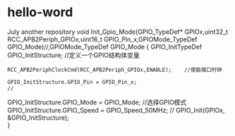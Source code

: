 # hello-word
July another repository
void Init_Gpio_Mode(GPIO_TypeDef* GPIOx,uint32_t RCC_APB2Periph_GPIOx,uint16_t GPIO_Pin_x,GPIOMode_TypeDef GPIO_Mode)//,GPIOMode_TypeDef GPIO_Mode
{
	GPIO_InitTypeDef GPIO_InitStructure;					//定义一个GPIO结构体变量

	RCC_APB2PeriphClockCmd(RCC_APB2Periph_GPIOx,ENABLE);	//使能端口时钟
	
	GPIO_InitStructure.GPIO_Pin = GPIO_Pin_x; 											//
  GPIO_InitStructure.GPIO_Mode = GPIO_Mode;	   	//选择GPIO模式
  GPIO_InitStructure.GPIO_Speed = GPIO_Speed_50MHz;	   	//
  GPIO_Init(GPIOx, &GPIO_InitStructure);	
}
